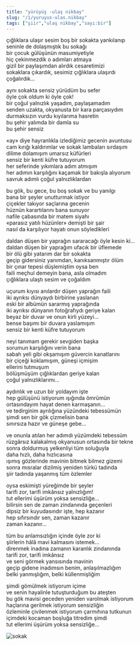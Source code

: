 ```yaml
---
title: "yürüyüş -ulaş nikbay"
slug: "/1/yuruyus-ulas.nikbay"
tags: ["şiir","ulaş nikbay","sayı:bir"]
---
```


çığlıklara ulaşır sesim boş bir sokakta yankılanıp  
seninle de dolaşmıştık bu sokağı  
bir çocuk gülüşünün masumiyetiyle  
hiç çekinmezdik o adımları atmaya  
gizil bir paylaşımdan alırdık cesaretimizi  
sokaklara çıkardık, sesimiz çığlıklara ulaşırdı  
çoğalırdık...

aynı sokakta sensiz yürüdüm bu sefer  
öyle çok oldum ki öyle çok!  
bir çoğul yalnızlık yaşadım, paylaşamadım  
senden uzakta, okyanusta bir kara parçasıydım  
durmaksızın vurdu kıyılarıma hasretin  
bu şehir yalımda bir damla su  
bu şehir sensiz

«ay» diye hayranlıkla izlediğimiz gecenin avuntusu  
cam kırığı kaldırımlar ve sokak lambaları sırdaşım  
dilime dolamışım umarsız küfürleri  
sensiz bir kenti küfre tutuyorum  
her seferinde yıkımlara adım atmışım  
her adımın karşılığını kaçamak bir bakışla alıyorum  
savruk adımlı çoğul yalnızlıklardan

bu gök, bu gece, bu boş sokak ve bu yanılgı  
bana bir şeyler unutturmak istiyor  
çiçekler takıyor saçlarına gecenin  
hüznün karartılarını bana sunuyor  
nafile çabasında bir matem siyahı  
«parasız yatılı hüzünler» demişti bir şair  
nasıl da karşılıyor hayatı onun söyledikleri

daldan düşen bir yaprağın sararacağı öyle kesin ki...  
daldan düşen bir yaprağım ufacık bir üflemede  
bir ölü gibi yatarım dar bir sokakta  
geçip gidersiniz yanımdan, kanıksanmıştır ölüm  
bir çınar tepesi düşlemiştim oysa ben  
faili meçhul demeyin bana, asla olmadım  
çığlıklara ulaştı sesim ve çoğaldım

uçurum kıyısı anılardır düşen yaprağın faili  
iki ayrıksı dünyaydı birbirine yaslanan  
eski bir albümün sararmış yaprağında  
iki ayrıksı dünyanın fotoğrafıydı geriye kalan  
beyaz bir duvar ve onun kirli yüzeyi...  
bense başımı bir duvara yaslamışım  
sensiz bir kenti küfre tutuyorum

neyi tanımam gerekir sevgiden başka  
sorumun karşılığını verin bana  
sabah yeli gibi okşamışım güvercin kanatlarını  
bir çiçeği koklamışım, güneşi içmişim  
ellerini tutmuşum  
bölüşmüşüm çığlıklardan geriye kalan  
çoğul yalnızlıklarımı...

aydınlık ve uzun bir yoldayım işte  
hep gülüşünü istiyorum ışığında ömrümün  
ortasındayım hayat denen karmaşanın...  
ve tedirginim ayrılığına yüzündeki tebessümün  
şimdi sen bir gök çizmelisin bana  
sınırsıza hazır ve güneşe gebe...

ve onunla atılan her adımdı yüzümdeki tebessüm  
rüzgârsız kalakalmış okyanusun ortasında bir tekne  
sonra doldurmuş yelkenliyi tüm soluğuyla  
daha hızlı, daha hızlıcasına  
ışımış gözlerinde mavinin bitmek bilmez gizemi  
sonra mısralar dizilmiş yeniden türkü tadında  
şiir tadında yaşanmış tüm özlemler

oysa eskimişti yüreğimde bir şeyler  
tarifi zor, tarifi imkânsız yalnızlığım!  
tut ellerimi üşürüm yoksa sensizliğe...  
bilirsin sen de zaman zindanında geçenleri  
dipsiz bir kuyudasındır işte, hep kazanır  
hep sıfırsındır sen, zaman kazanır  
zaman kazanır...

tüm bu anlamsızlığın içinde öyle zor ki  
şiirlerin hâlâ mavi kalmasını istemek...  
direnmek inadına zamanın karanlık zindanında  
tarifi zor, tarifi imkânsız  
ve seni görmek yansısında mavinin  
geçip gidene inadımsın benim, anlaşılmazlığım  
belki yanmışlığım, belki küllenmişliğim

şimdi gömülmek istiyorum içime  
ve senin hayalinle tutuşturduğum bu ateşten  
bu gök mavisi geceden yeniden varolmak istiyorum  
haçlarına gerilmek istiyorum sensizliğin  
özleminle çivilenmek istiyorum çarmıhına tutkunun  
içimdeki kocaman boşluğa titredim şimdi  
tut ellerimi üşürüm yoksa sensizliğe...

![sokak](/img/ky01_16_zaferyalcinpinar.jpg)

